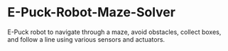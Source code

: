 # E-Puck-Robot-Maze-Solver
E-Puck robot to navigate through a maze, avoid obstacles, collect boxes, and follow a line using various sensors and actuators.
